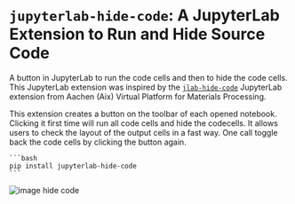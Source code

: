 # `jupyterlab-hide-code`: A JupyterLab Extension to Run and Hide Source Code

A button in JupyterLab to run the code cells and then to hide the code cells.
This JupyterLab extension was inspired by the 
[`jlab-hide-code`](https://github.com/AixViPMaP/jlab-hide-code) JupyterLab
extension from Aachen (Aix) Virtual Platform for Materials Processing.

This extension creates a button on the toolbar of each opened notebook.
Clicking it first time will run all code cells and hide the codecells. It allows
users to check the layout of the output cells in a fast way. One call toggle
back the code cells by clicking the button again.

````{admonition} Installation
```bash
pip install jupyterlab-hide-code
```
````

![image hide code](./images/hide-input.gif)